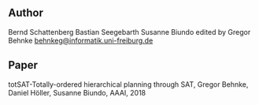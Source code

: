 ## Author
Bernd Schattenberg <no known mail>
Bastian Seegebarth <no known mail>
Susanne Biundo <no known mail>
edited by Gregor Behnke <behnkeg@informatik.uni-freiburg.de>
## Paper
totSAT-Totally-ordered hierarchical planning through SAT, Gregor Behnke, Daniel Höller, Susanne Biundo, AAAI, 2018
